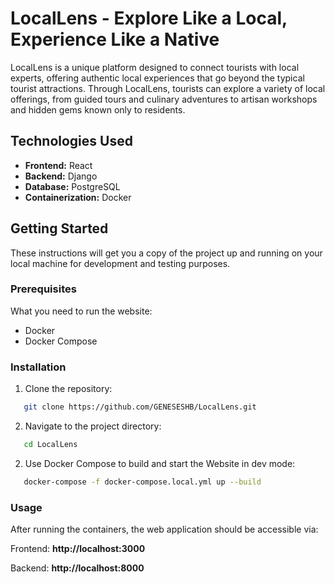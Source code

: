 # LocalLens - Explore Like a Local, Experience Like a Native

LocalLens is a unique platform designed to connect tourists with local experts, offering authentic local experiences that go beyond the typical tourist attractions. Through LocalLens, tourists can explore a variety of local offerings, from guided tours and culinary adventures to artisan workshops and hidden gems known only to residents.

## Technologies Used

- **Frontend:** React
- **Backend:** Django
- **Database:** PostgreSQL
- **Containerization:** Docker

## Getting Started

These instructions will get you a copy of the project up and running on your local machine for development and testing purposes.

### Prerequisites

What you need to run the website:

- Docker
- Docker Compose

### Installation

1. Clone the repository:
```bash
   git clone https://github.com/GENESESHB/LocalLens.git
```

2. Navigate to the project directory:
```bash
   cd LocalLens
```

2. Use Docker Compose to build and start the Website in dev mode:
```bash
   docker-compose -f docker-compose.local.yml up --build
```

### Usage

After running the containers, the web application should be accessible via:

Frontend: **http://localhost:3000**

Backend: **http://localhost:8000**
